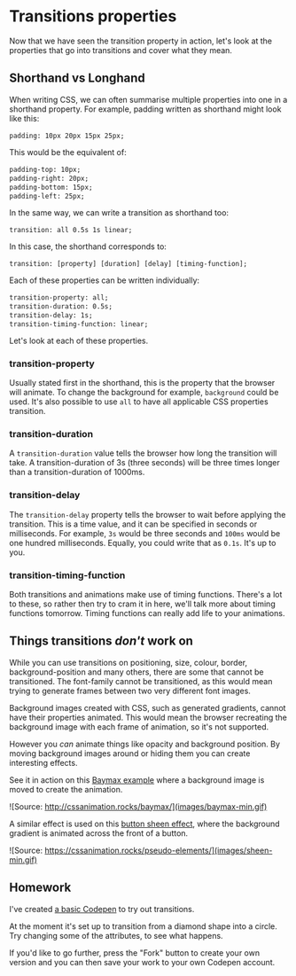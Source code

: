 # Transitions properties

Now that we have seen the transition property in action, let's look at the properties that go into transitions and cover what they mean.

## Shorthand vs Longhand

When writing CSS, we can often summarise multiple properties into one in a shorthand property. For example, padding written as shorthand might look like this:

    padding: 10px 20px 15px 25px;

This would be the equivalent of:

    padding-top: 10px;
    padding-right: 20px;
    padding-bottom: 15px;
    padding-left: 25px;

In the same way, we can write a transition as shorthand too:

    transition: all 0.5s 1s linear;

In this case, the shorthand corresponds to:

    transition: [property] [duration] [delay] [timing-function];

Each of these properties can be written individually:

    transition-property: all;
    transition-duration: 0.5s;
    transition-delay: 1s;
    transition-timing-function: linear;

Let's look at each of these properties.

### transition-property

Usually stated first in the shorthand, this is the property that the browser will animate. To change the background for example, `background` could be used. It's also possible to use `all` to have all applicable CSS properties transition.

### transition-duration

A `transition-duration` value tells the browser how long the transition will take. A transition-duration of 3s (three seconds) will be three times longer than a transition-duration of 1000ms.

### transition-delay

The `transition-delay` property tells the browser to wait before applying the transition. This is a time value, and it can be specified in seconds or milliseconds. For example, `3s` would be three seconds and `100ms` would be one hundred milliseconds. Equally, you could write that as `0.1s`. It's up to you.

### transition-timing-function

Both transitions and animations make use of timing functions. There's a lot to these, so rather then try to cram it in here, we'll talk more about timing functions tomorrow. Timing functions can really add life to your animations.

## Things transitions _don't_ work on

While you can use transitions on positioning, size, colour, border, background-position and many others, there are some that cannot be transitioned. The font-family cannot be transitioned, as this would mean trying to generate frames between two very different font images.

Background images created with CSS, such as generated gradients, cannot have their properties animated. This would mean the browser recreating the background image with each frame of animation, so it's not supported.

However you _can_ animate things like opacity and background position. By moving background images around or hiding them you can create interesting effects.

See it in action on this [Baymax example](http://cssanimation.rocks/baymax/) where a background image is moved to create the animation.

![Source: http://cssanimation.rocks/baymax/](images/baymax-min.gif)

A similar effect is used on this [button sheen effect](https://cssanimation.rocks/pseudo-elements/), where the background gradient is animated across the front of a button.

![Source: https://cssanimation.rocks/pseudo-elements/](images/sheen-min.gif)

<div class="callout">
  <h2>Homework</h2>

  <p>I've created <a href="http://codepen.io/donovanh/pen/NPYNGa?editors=110">a basic Codepen</a> to try out transitions.</p>

  <p>At the moment it's set up to transition from a diamond shape into a circle. Try changing some of the attributes, to see what happens.</p>

  <p>If you'd like to go further, press the "Fork" button to create your own version and you can then save your work to your own Codepen account.</p>

</div>
